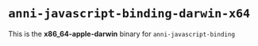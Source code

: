 # `anni-javascript-binding-darwin-x64`

This is the **x86_64-apple-darwin** binary for `anni-javascript-binding`
